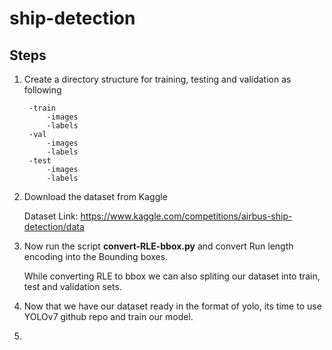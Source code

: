 # ship-detection

## Steps

1. Create a directory structure for training, testing and validation as following

		-train
			-images
			-labels
		-val
			-images
			-labels
		-test
			-images
			-labels

2. Download the dataset from Kaggle
	
	Dataset Link: https://www.kaggle.com/competitions/airbus-ship-detection/data

3. Now run the script **convert-RLE-bbox.py** and convert Run length encoding into the Bounding boxes.
	
	While converting RLE to bbox we can also spliting our dataset into train, test and validation sets.

4. Now that we have our dataset ready in the format of yolo, its time to use YOLOv7 github repo and train our model.

5. 